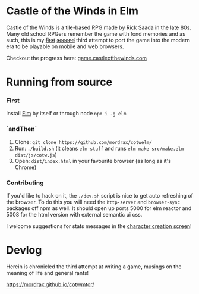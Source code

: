 # Castle of the Winds in Elm

Castle of the Winds is a tile-based RPG made by Rick Saada in the late 80s. Many old school RPGers remember the game with fond memories and as such, this is my [~~first~~](https://github.com/mordrax/CoTWjs/) [~~second~~](https://github.com/mordrax/cotwmtor) third attempt to port the game into the modern era to be playable on mobile and web browsers.

Checkout the progress here: [game.castleofthewinds.com](http://game.castleofthewinds.com)

# Running from source

### First

Install [Elm](http://elm-lang.org/install) by itself or through node `npm i -g elm`

### \`andThen\`

1. Clone: `git clone https://github.com/mordrax/cotwelm/`
2. Run: `./build.sh` (it cleans `elm-stuff` and runs `elm make src/make.elm dist/js/cotw.js`)
3. Open: `dist/index.html` in your favourite browser (as long as it's Chrome)

### Contributing

If you'd like to hack on it, the `./dev.sh` script is nice to get auto refreshing of the browser. To do this you will need the `http-server` and `browser-sync` packages off npm as well. It should open up ports 5000 for elm reactor and 5008 for the html version with external semantic ui css.

I welcome suggestions for stats messages in the [character creation screen](http://game.castleofthewinds.com/#/charCreation)!

# Devlog

Herein is chronicled the third attempt at writing a game, musings on the meaning of life and general rants!

https://mordrax.github.io/cotwmtor/
